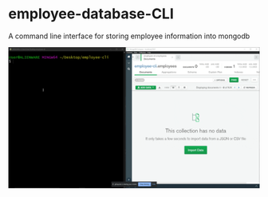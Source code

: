 # employee-database-CLI
A command line interface for storing employee information into mongodb



![](add_employee.gif)